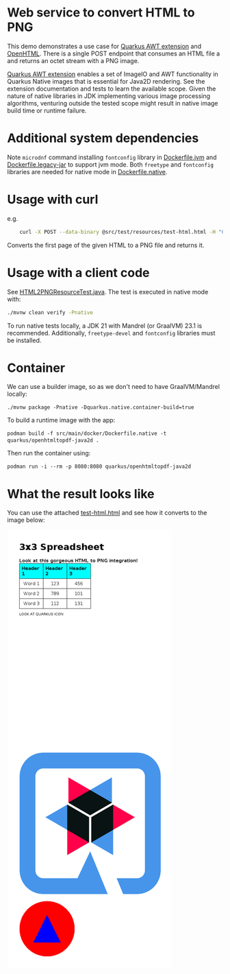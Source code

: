 # Web service to convert HTML to PNG

This demo demonstrates a use case for [Quarkus AWT extension](https://github.com/quarkusio/quarkus/tree/main/extensions/awt) and [OpenHTML](https://github.com/danfickle/openhtmltopdf/).
There is a single POST endpoint that consumes an HTML file a and returns an octet stream with a PNG image.

[Quarkus AWT extension](https://github.com/quarkusio/quarkus/tree/main/extensions/awt) enables a set of
ImageIO and AWT functionality in Quarkus Native images that is essential for Java2D rendering.
See the extension documentation and tests to learn the available scope.
Given the nature of native libraries in JDK implementing various image processing algorithms,
venturing outside the tested scope might result in native image build time or runtime failure.

# Additional system dependencies
Note `microdnf` command installing `fontconfig` library in [Dockerfile.jvm](./src/main/docker/Dockerfile.jvm)
and [Dockerfile.legacy-jar](./src/main/docker/Dockerfile.legacy-jar) to support jvm mode. 
Both `freetype` and `fontconfig` libraries are needed for native mode in [Dockerfile.native](./src/main/docker/Dockerfile.native).

# Usage with curl

e.g.

```bash
    curl -X POST --data-binary @src/test/resources/test-html.html -H "Content-Type: text/html" http://localhost:8080/html2png -o doc/example.png
```

Converts the first page of the given HTML to a PNG file and returns it.

# Usage with a client code

See [HTML2PNGResourceTest.java](./src/test/java/org/acme/awt/rest/HTML2PNGResourceTest.java). The test is executed
in native mode with:

```bash
./mvnw clean verify -Pnative
```
To run native tests locally, a JDK 21 with Mandrel (or GraalVM) 23.1 is recommended.
Additionally, `freetype-devel` and `fontconfig` libraries must be installed. 

# Container
We can use a builder image, so as we don't need to have GraalVM/Mandrel locally: 
```
./mvnw package -Pnative -Dquarkus.native.container-build=true
```
To build a runtime image with the app:

```
podman build -f src/main/docker/Dockerfile.native -t quarkus/openhtmltopdf-java2d .
```

Then run the container using:

```
podman run -i --rm -p 8080:8080 quarkus/openhtmltopdf-java2d
```

# What the result looks like

You can use the attached [test-html.html](./src/test/resources/test-html.html) and see how it converts to the image below:

![Result png image from html file](./doc/example.png)
